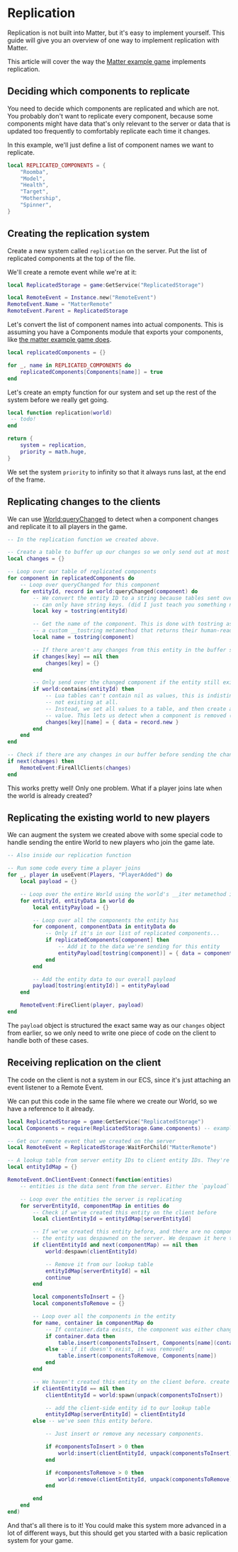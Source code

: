 # Replication

Replication is not built into Matter, but it's easy to implement yourself. This guide will give you an overview of one way to implement replication with Matter.

This article will cover the way the [Matter example game](https://github.com/matter-ecs/matter/blob/main/example/shared/start.luau) implements replication.

## Deciding which components to replicate

You need to decide which components are replicated and which are not. You probably don't want to replicate every component, because some components might have data that's only relevant to the server or data that is updated too frequently to comfortably replicate each time it changes.

In this example, we'll just define a list of component names we want to replicate.

```lua
local REPLICATED_COMPONENTS = {
	"Roomba",
	"Model",
	"Health",
	"Target",
	"Mothership",
	"Spinner",
}
```

## Creating the replication system

Create a new system called `replication` on the server. Put the list of replicated components at the top of the file.

We'll create a remote event while we're at it:

```lua
local ReplicatedStorage = game:GetService("ReplicatedStorage")

local RemoteEvent = Instance.new("RemoteEvent")
RemoteEvent.Name = "MatterRemote"
RemoteEvent.Parent = ReplicatedStorage
```

Let's convert the list of component names into actual components. This is assuming you have a Components module that exports your components, like [the matter example game does](https://github.com/matter-ecs/matter/blob/main/example/shared/components.luau).

```lua
local replicatedComponents = {}

for _, name in REPLICATED_COMPONENTS do
	replicatedComponents[Components[name]] = true
end
```

Let's create an empty function for our system and set up the rest of the system before we really get going.

```lua
local function replication(world)
 -- todo!
end

return {
	system = replication,
	priority = math.huge,
}
```

We set the system `priority` to infinity so that it always runs last, at the end of the frame.

## Replicating changes to the clients

We can use [World:queryChanged](/api/World#queryChanged) to detect when a component changes and replicate it to all players in the game.

```lua
-- In the replication function we created above.

-- Create a table to buffer up our changes so we only send out at most one remote event per frame
local changes = {}

-- Loop over our table of replicated components
for component in replicatedComponents do
	-- Loop over queryChanged for this component
	for entityId, record in world:queryChanged(component) do
		-- We convert the entity ID to a string because tables sent over remote events in Roblox
		-- can only have string keys. (did I just teach you something new?)
		local key = tostring(entityId)

		-- Get the name of the component. This is done with tostring as well because components have
		-- a custom __tostring metamethod that returns their human-readable name.
		local name = tostring(component)

		-- If there aren't any changes from this entity in the buffer so far, create the table for it
		if changes[key] == nil then
			changes[key] = {}
		end

		-- Only send over the changed component if the entity still exists in our world.
		if world:contains(entityId) then
			-- Lua tables can't contain nil as values, this is indistinguishable from the key just
			-- not existing at all.
			-- Instead, we set all values to a table, and then create a key inside that for the real
			-- value. This lets us detect when a component is removed (set to nil)
			changes[key][name] = { data = record.new }
		end
	end
end

-- Check if there are any changes in our buffer before sending the changes to all clients.
if next(changes) then
	RemoteEvent:FireAllClients(changes)
end
```

This works pretty well! Only one problem. What if a player joins late when the world is already created?

## Replicating the existing world to new players

We can augment the system we created above with some special code to handle sending the entire World to new players who join the game late.

```lua
-- Also inside our replication function

-- Run some code every time a player joins
for _, player in useEvent(Players, "PlayerAdded") do
	local payload = {}

	-- Loop over the entire World using the world's __iter metamethod implementation
	for entityId, entityData in world do
		local entityPayload = {}

		-- Loop over all the components the entity has
		for component, componentData in entityData do
			-- Only if it's in our list of replicated components...
			if replicatedComponents[component] then
				-- Add it to the data we're sending for this entity
				entityPayload[tostring(component)] = { data = componentData }
			end
		end

		-- Add the entity data to our overall payload
		payload[tostring(entityId)] = entityPayload
	end

	RemoteEvent:FireClient(player, payload)
end
```

The `payload` object is structured the exact same way as our `changes` object from earlier, so we only need to write one piece of code on the client to handle both of these cases.

## Receiving replication on the client

The code on the client is not a system in our ECS, since it's just attaching an event listener to a Remote Event.

We can put this code in the same file where we create our World, so we have a reference to it already.

```lua
local ReplicatedStorage = game:GetService("ReplicatedStorage")
local Components = require(ReplicatedStorage.Game.components) -- example

-- Get our remote event that we created on the server
local RemoteEvent = ReplicatedStorage:WaitForChild("MatterRemote")

-- A lookup table from server entity IDs to client entity IDs. They're different!
local entityIdMap = {}

RemoteEvent.OnClientEvent:Connect(function(entities)
	-- entities is the data sent from the server. Either the `payload` or `changes` from earlier!

	-- Loop over the entities the server is replicating
	for serverEntityId, componentMap in entities do
		-- Check if we've created this entity on the client before
		local clientEntityId = entityIdMap[serverEntityId]

		-- If we've created this entity before, and there are no components inside its list, that means
		-- the entity was despawned on the server. We despawn it here too.
		if clientEntityId and next(componentMap) == nil then
			world:despawn(clientEntityId)

			-- Remove it from our lookup table
			entityIdMap[serverEntityId] = nil
			continue
		end

		local componentsToInsert = {}
		local componentsToRemove = {}

		-- Loop over all the components in the entity
		for name, container in componentMap do
			-- If container.data exists, the component was either changed or added.
			if container.data then
				table.insert(componentsToInsert, Components[name](container.data))
			else -- if it doesn't exist, it was removed!
				table.insert(componentsToRemove, Components[name])
			end
		end

		-- We haven't created this entity on the client before. create it.
		if clientEntityId == nil then
			clientEntityId = world:spawn(unpack(componentsToInsert))

			-- add the client-side entity id to our lookup table
			entityIdMap[serverEntityId] = clientEntityId
		else -- we've seen this entity before.

			-- Just insert or remove any necessary components.

			if #componentsToInsert > 0 then
				world:insert(clientEntityId, unpack(componentsToInsert))
			end

			if #componentsToRemove > 0 then
				world:remove(clientEntityId, unpack(componentsToRemove))
			end

		end
	end
end)
```

And that's all there is to it! You could make this system more advanced in a lot of different ways, but this should get you started with a basic replication system for your game.
